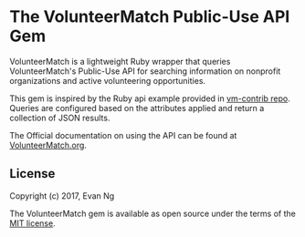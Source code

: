 # The VolunteerMatch Public-Use API Gem

VolunteerMatch is a lightweight Ruby wrapper that queries VolunteerMatch's Public-Use API for searching information on nonprofit organizations and active volunteering opportunities. 

This gem is inspired by the Ruby api example provided in [vm-contrib repo](https://github.com/volunteermatch/vm-contrib). Queries are configured based on the attributes applied and return a collection of JSON results. 

The Official documentation on using the API can be found at [VolunteerMatch.org](http://cdn.volunteermatch.org/www/legal/VM-Public-use-API-user-manual.pdf).

## License

Copyright (c) 2017, Evan Ng

The VolunteerMatch gem is available as open source under the terms of the [MIT license](https://opensource.org/licenses/MIT).